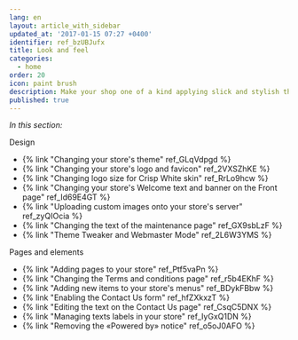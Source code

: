 ```yaml
---
lang: en
layout: article_with_sidebar
updated_at: '2017-01-15 07:27 +0400'
identifier: ref_bzUBJufx
title: Look and feel
categories:
  - home
order: 20
icon: paint brush
description: Make your shop one of a kind applying slick and stylish themes and tweaks
published: true
---
```



_In this section:_

Design
*   {% link "Changing your store's theme" ref_GLqVdpgd %}
*   {% link "Changing your store's logo and favicon" ref_2VXSZhKE %}
*   {% link "Changing logo size for Crisp White skin" ref_RrLo9hcw %}
*   {% link "Changing your store's Welcome text and banner on the Front page" ref_Id69E4GT %}
*   {% link "Uploading custom images onto your store's server" ref_zyQIOcia %}
*   {% link "Changing the text of the maintenance page" ref_GX9sbLzF %}
*   {% link "Theme Tweaker and Webmaster Mode" ref_2L6W3YMS %}

Pages and elements 
*   {% link "Adding pages to your store" ref_Ptf5vaPn %}
*   {% link "Changing the Terms and conditions page" ref_r5b4EKhF %}
*   {% link "Adding new items to your store's menus" ref_BDykFBbw %}
*   {% link "Enabling the Contact Us form" ref_hfZXkxzT %}
*   {% link "Editing the text on the Contact Us page" ref_CsqC5DNX %}
*   {% link "Managing texts labels in your store" ref_IyGxQ1DN %}
*   {% link "Removing the «Powered by» notice" ref_o5oJ0AFO %}
